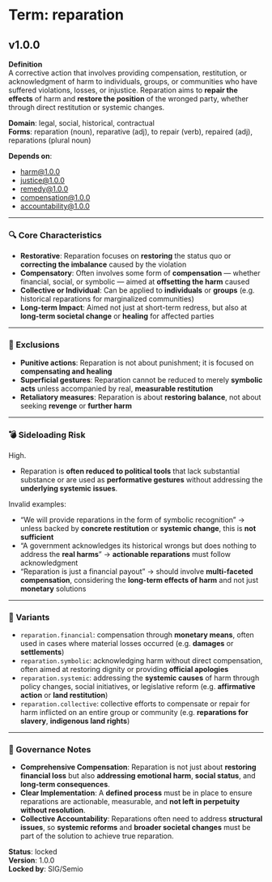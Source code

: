 # Term: reparation

## v1.0.0

**Definition**  
A corrective action that involves providing compensation, restitution, or acknowledgment of harm to individuals, groups, or communities who have suffered violations, losses, or injustice. Reparation aims to **repair the effects** of harm and **restore the position** of the wronged party, whether through direct restitution or systemic changes.

**Domain**: legal, social, historical, contractual  
**Forms**: reparation (noun), reparative (adj), to repair (verb), repaired (adj), reparations (plural noun)

**Depends on**:  
- harm@1.0.0  
- justice@1.0.0  
- remedy@1.0.0  
- compensation@1.0.0  
- accountability@1.0.0

---

### 🔍 Core Characteristics

- **Restorative**: Reparation focuses on **restoring** the status quo or **correcting the imbalance** caused by the violation  
- **Compensatory**: Often involves some form of **compensation** — whether financial, social, or symbolic — aimed at **offsetting the harm** caused  
- **Collective or Individual**: Can be applied to **individuals** or **groups** (e.g. historical reparations for marginalized communities)  
- **Long-term Impact**: Aimed not just at short-term redress, but also at **long-term societal change** or **healing** for affected parties

---

### 🚧 Exclusions

- **Punitive actions**: Reparation is not about punishment; it is focused on **compensating and healing**  
- **Superficial gestures**: Reparation cannot be reduced to merely **symbolic acts** unless accompanied by real, **measurable restitution**  
- **Retaliatory measures**: Reparation is about **restoring balance**, not about seeking **revenge** or **further harm**

---

### 💣 Sideloading Risk

High.  
- Reparation is **often reduced to political tools** that lack substantial substance or are used as **performative gestures** without addressing the **underlying systemic issues**.

Invalid examples:
- “We will provide reparations in the form of symbolic recognition” → unless backed by **concrete restitution** or **systemic change**, this is **not sufficient**  
- “A government acknowledges its historical wrongs but does nothing to address the **real harms**” → **actionable reparations** must follow acknowledgment  
- “Reparation is just a financial payout” → should involve **multi-faceted compensation**, considering the **long-term effects of harm** and not just **monetary** solutions

---

### 🔁 Variants

- `reparation.financial`: compensation through **monetary means**, often used in cases where material losses occurred (e.g. **damages** or **settlements**)  
- `reparation.symbolic`: acknowledging harm without direct compensation, often aimed at restoring dignity or providing **official apologies**  
- `reparation.systemic`: addressing the **systemic causes** of harm through policy changes, social initiatives, or legislative reform (e.g. **affirmative action** or **land restitution**)  
- `reparation.collective`: collective efforts to compensate or repair for harm inflicted on an entire group or community (e.g. **reparations for slavery**, **indigenous land rights**)

---

### 🔐 Governance Notes

- **Comprehensive Compensation**: Reparation is not just about **restoring financial loss** but also **addressing emotional harm**, **social status**, and **long-term consequences**.  
- **Clear Implementation**: A **defined process** must be in place to ensure reparations are actionable, measurable, and **not left in perpetuity without resolution**.  
- **Collective Accountability**: Reparations often need to address **structural issues**, so **systemic reforms** and **broader societal changes** must be part of the solution to achieve true reparation.

**Status**: locked  
**Version**: 1.0.0  
**Locked by**: SIG/Semio
